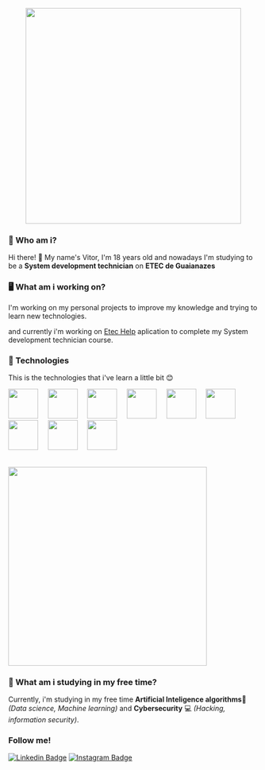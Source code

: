 <p align="center">
  <img width="434px" src="https://github-readme-stats.vercel.app/api?username=Vitor-Carmo&show_icons=true" />
</p>

<!--
**Vitor-Carmo/Vitor-Carmo** is a ✨ _special_ ✨ repository because its `README.md` (this file) appears on your GitHub profile.
-->
 ### 🙂 Who am i?
 Hi there! 👋 My name's Vitor, I'm 18 years old and nowadays I'm studying to be a **System development technician** on **ETEC de Guaianazes**
 
 ### 🖥 What am i working on?
 I'm working on my personal projects to improve my knowledge and trying to learn new technologies.

 and currently i'm working on [Etec Help](https://github.com/Sirius-tcc) aplication to complete my System development technician course.
 
 
 ### 🚀 Technologies
 This is the technologies that i've learn a little bit 😊
 
 <img src="https://external-content.duckduckgo.com/iu/?u=https%3A%2F%2Fwww.freepngimg.com%2Fdownload%2Fandroid%2F72537-icons-python-programming-computer-social-tutorial.png&f=1&nofb=1" width="60px"/> &nbsp; &nbsp; <img src="https://external-content.duckduckgo.com/iu/?u=https%3A%2F%2Fupload.wikimedia.org%2Fwikipedia%2Fcommons%2Fthumb%2F9%2F99%2FUnofficial_JavaScript_logo_2.svg%2F240px-Unofficial_JavaScript_logo_2.svg.png&f=1&nofb=1" width="60px"/> &nbsp; &nbsp; <img src="https://external-content.duckduckgo.com/iu/?u=http%3A%2F%2Fwww.wrherbert.com%2Fimages%2Ficons%2Ficon_java.png&f=1&nofb=1" width="60px"/> &nbsp; &nbsp; <img src="https://external-content.duckduckgo.com/iu/?u=https%3A%2F%2Fappjoy.org%2Fwp-content%2Fuploads%2F2016%2F05%2FAndroid-Studio-Logo.png&f=1&nofb=1" width="60px"/> &nbsp; &nbsp; <img src="https://external-content.duckduckgo.com/iu/?u=https%3A%2F%2Fcdn2.iconfinder.com%2Fdata%2Ficons%2Fdesigner-skills%2F128%2Fcode-programming-php-software-develop-command-language-512.png&f=1&nofb=1" width="60px"/> &nbsp; &nbsp; <img src="https://external-content.duckduckgo.com/iu/?u=https%3A%2F%2Fcdn4.iconfinder.com%2Fdata%2Ficons%2Flogos-3%2F600%2FReact.js_logo-512.png&f=1&nofb=1" width="60px"/> &nbsp; &nbsp; <img src="https://external-content.duckduckgo.com/iu/?u=https%3A%2F%2Freadyspace.com.hk%2Fwp-content%2Fuploads%2F2017%2F11%2Flogo-hexagon.png&f=1&nofb=1" height="60px"/>   &nbsp; &nbsp; <img src="https://external-content.duckduckgo.com/iu/?u=https%3A%2F%2Fimages.vexels.com%2Fmedia%2Fusers%2F3%2F166383%2Fisolated%2Fpreview%2F6024bc5746d7436c727825dc4fc23c22-html-programming-language-icon-by-vexels.png&f=1&nofb=1" width="60px"/> &nbsp; &nbsp; <img src="https://external-content.duckduckgo.com/iu/?u=http%3A%2F%2Fwww.myiconfinder.com%2Fuploads%2Ficonsets%2F8b61de4c84033266e15317a6eb9fda2d-css3.png&f=1&nofb=1" width="60px"/> 
 
 <br/>

 <img width="400px" src="https://github-readme-stats.vercel.app/api/top-langs/?username=Vitor-Carmo&hide=html&layout=compact&" />

 
 ### 🤔 What am i studying in my free time?
 Currently, i'm studying in my free time  **Artificial Inteligence algorithms**🤖 _(Data science, Machine learning)_ and  **Cybersecurity** 💻 _(Hacking, information security)_.

### Follow me!
[![Linkedin Badge](https://img.shields.io/badge/-LinkedIn-blue?style=flat-square&logo=Linkedin&logoColor=white)](https://www.linkedin.com/in/vitor-carmo-57a9a81b0/) [![Instagram Badge](https://img.shields.io/badge/-Instagram-C13584?style=flat-square&labelColor=C13584&logo=instagram&logoColor=white)](https://www.instagram.com/pseudovitor/)



